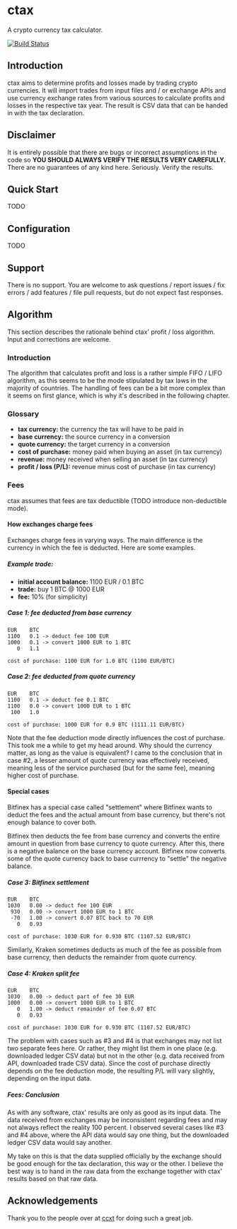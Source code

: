 # ctax

A crypto currency tax calculator. 

[![Build Status](https://travis-ci.org/sebastianhaberey/ctax.svg?branch=master)](https://travis-ci.org/sebastianhaberey/ctax)

## Introduction

ctax aims to determine profits and losses made by trading crypto currencies.
It will import trades from input files and / or exchange APIs and use currency exchange rates 
from various sources to calculate profits and losses in the respective tax year. 
The result is CSV data that can be handed in with the tax declaration. 

## Disclaimer

It is entirely possible that there are bugs or incorrect assumptions
in the code so **YOU SHOULD ALWAYS VERIFY THE RESULTS VERY CAREFULLY.** 
There are no guarantees of any kind here. Seriously. Verify the results.

## Quick Start

TODO

## Configuration

TODO

## Support

There is no support. You are welcome to ask questions / report issues / fix errors / add features / 
file pull requests, but do not expect fast responses.

## Algorithm

This section describes the rationale behind ctax' profit / loss algorithm. Input and corrections are welcome.

### Introduction

The algorithm that calculates profit and loss is a rather simple FIFO / LIFO algorithm, as
this seems to be the mode stipulated by tax laws in the majority of countries. The handling of fees
can be a bit more complex than it seems on first glance, which is why it's described in the following chapter.

### Glossary

- **tax currency:** the currency the tax will have to be paid in
- **base currency:** the source currency in a conversion
- **quote currency:** the target currency in a conversion
- **cost of purchase:** money paid when buying an asset (in tax currency)
- **revenue:** money received when selling an asset (in tax currency)
- **profit / loss (P/L):** revenue minus cost of purchase (in tax currency)

### Fees

ctax assumes that fees are tax deductible (TODO introduce non-deductible mode).

#### How exchanges charge fees

Exchanges charge fees in varying ways. The main difference is the 
currency in which the fee is deducted. Here are some examples.

##### Example trade:

- **initial account balance:** 1100 EUR / 0.1 BTC
- **trade:** buy 1 BTC @ 1000 EUR
- **fee:** 10% (for simplicity)

##### Case 1: fee deducted from base currency

```
EUR    BTC
1100   0.1 -> deduct fee 100 EUR
1000   0.1 -> convert 1000 EUR to 1 BTC
   0   1.1

cost of purchase: 1100 EUR for 1.0 BTC (1100 EUR/BTC)
```

##### Case 2: fee deducted from quote currency

```
EUR    BTC
1100   0.1 -> deduct fee 0.1 BTC
1100   0.0 -> convert 1000 EUR to 1 BTC
 100   1.0

cost of purchase: 1000 EUR for 0.9 BTC (1111.11 EUR/BTC)
```

Note that the fee deduction mode directly influences the cost of purchase.
This took me a while to get my head around. Why should the currency matter,
as long as the value is equivalent? I came to the conclusion that in case #2,
a lesser amount of quote currency was effectively received, 
meaning less of the service purchased (but for the same fee), 
meaning higher cost of purchase. 

#### Special cases

Bitfinex has a special case called "settlement" where Bitfinex wants to deduct the fees 
and the actual amount from base currency, but there's not enough balance to cover both.

Bitfinex then deducts the fee from base currency and converts the entire amount in question 
from base currency to quote currency. After this, there is a negative balance on the base 
currency account. Bitfinex now converts some of the quote currency back to base currrency 
to "settle" the negative balance.

##### Case 3: Bitfinex settlement

```
EUR    BTC
1030   0.00 -> deduct fee 100 EUR
 930   0.00 -> convert 1000 EUR to 1 BTC
 -70   1.00 -> convert 0.07 BTC back to 70 EUR
   0   0.93 

cost of purchase: 1030 EUR for 0.930 BTC (1107.52 EUR/BTC)
```

Similarly, Kraken sometimes deducts as much of the fee as possible from base currency, 
then deducts the remainder from quote currency.

##### Case 4: Kraken split fee

```
EUR    BTC
1030   0.00 -> deduct part of fee 30 EUR
1000   0.00 -> convert 1000 EUR to 1 BTC
   0   1.00 -> deduct remainder of fee 0.07 BTC
   0   0.93 

cost of purchase: 1030 EUR for 0.930 BTC (1107.52 EUR/BTC)
```

The problem with cases such as #3 and #4 is that exchanges may not list two separate fees here. 
Or rather, they might list them in one place (e.g. downloaded ledger CSV data) but not in the other 
(e.g. data received from API, downloaded trade CSV data). Since the cost of purchase directly
depends on the fee deduction mode, the resulting P/L will vary slightly, depending on the
input data.

##### Fees: Conclusion

As with any software, ctax' results are only as good as its input data. 
The data received from exchanges may be inconsistent regarding fees and may not always 
reflect the reality 100 percent. I observed several cases like #3 and #4 above, 
where the API data would say one thing, but the downloaded ledger CSV data would say another. 

My take on this is that the data supplied officially by the exchange should be good
enough for the tax declaration, this way or the other. I believe the best way is to hand 
in the raw data from the exchange together with ctax' results based on that raw data.

## Acknowledgements

Thank you to the people over at [ccxt](https://github.com/ccxt/ccxt) for doing such a great job.